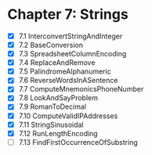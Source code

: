 # Chapter 7: Strings

- [x] 7.1 InterconvertStringAndInteger
- [x] 7.2 BaseConversion
- [x] 7.3 SpreadsheetColumnEncoding
- [x] 7.4 ReplaceAndRemove
- [x] 7.5 PalindromeAlphanumeric
- [x] 7.6 ReverseWordsInASentence
- [x] 7.7 ComputeMnemonicsPhoneNumber
- [x] 7.8 LookAndSayProblem
- [x] 7.9 RomanToDecimal
- [x] 7.10 ComputeValidIPAddresses
- [x] 7.11 StringSinusoidal
- [x] 7.12 RunLengthEncoding
- [ ] 7.13 FindFirstOccurrenceOfSubstring